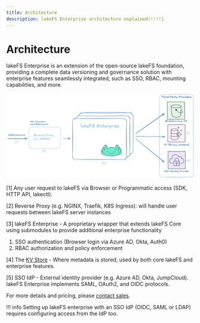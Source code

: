 ```yaml
---
title: Architecture
description: lakeFS Enterprise architecture explained!!!!!1
---
```



# Architecture


lakeFS Enterprise is an extension of the open-source lakeFS foundation, providing a complete data versioning and governance solution with enterprise features seamlessly integrated, such as SSO, RBAC, mounting capabilities, and more.

![img.png](../assets/img/enterprise/lakefs-enterprise-architecture.png)

[1] Any user request to lakeFS via Browser or Programmatic access (SDK, HTTP
API, lakectl).

[2] Reverse Proxy (e.g. NGINX, Traefik, K8S Ingress): will handle user requests between lakeFS server instances

[3] lakeFS Enterprise - A proprietary wrapper that extends lakeFS Core using submodules to provide additional enterprise functionality

1. SSO authentication (Browser login via Azure AD, Okta, Auth0)
1. RBAC authorization and policy enforcement

[4] The [KV Store](../understand/architecture.md) - Where metadata is stored, used by both core lakeFS and enterprise features.

[5] SSO IdP - External identity provider (e.g. Azure AD, Okta, JumpCloud). 
lakeFS Enterprise implements SAML, OAuth2, and OIDC protocols.

For more details and pricing, please [contact sales](https://lakefs.io/contact-sales/).


!!! info
    Setting up lakeFS enterprise with an SSO IdP (OIDC, SAML or LDAP) requires
    configuring access from the IdP too.
